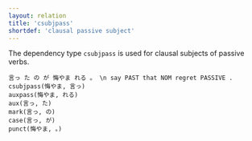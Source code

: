```yaml
---
layout: relation
title: 'csubjpass'
shortdef: 'clausal passive subject'
---
```


The dependency type `csubjpass` is used for clausal subjects of passive verbs.

~~~ sdparse
言っ た の が 悔やま れる 。 \n say PAST that NOM regret PASSIVE .
csubjpass(悔やま, 言っ)
auxpass(悔やま, れる)
aux(言っ, た)
mark(言っ, の)
case(言っ, が)
punct(悔やま, 。)
~~~
<!-- Interlanguage links updated Út zář 29 18:41:17 CEST 2020 -->

